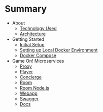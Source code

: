# Summary

* About
  * [Technology Used](about/technology-used.md)
  * [Architecture](about/architecture.md)
* Getting Started
  * [Initial Setup](getting-started/initial-setup.md)
  * [Setting up Local Docker Environment](getting-started/local-docker.md)
  * [Docker Compose](getting-started/compose.md)
* Game On! Microservices
  * [Proxy](microservices/proxy.md)
  * [Player](microservices/player.md)
  * [Concierge](microservices/concierge.md)
  * [Room](microservices/room.md)
  * [Room Node.js](microservices/room-nodejs.md)
  * [Webapp](microservices/webapp.md)
  * [Swagger](microservices/swagger.md)
  * [Docs](microservices/docs.md)
  
